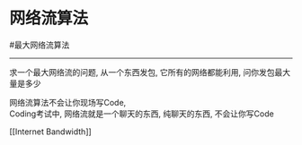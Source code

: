 # 网络流算法
#最大网络流算法 


---
求一个最大网络流的问题, 从一个东西发包, 它所有的网络都能利用, 问你发包最大量是多少

网络流算法不会让你现场写Code,  
Coding考试中, 网络流就是一个聊天的东西, 纯聊天的东西, 不会让你写Code

[[Internet Bandwidth]]